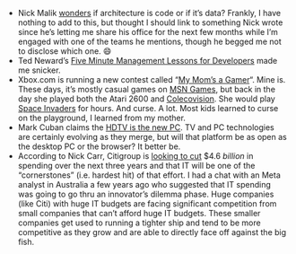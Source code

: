 -   Nick Malik
    [wonders](http://blogs.msdn.com/nickmalik/archive/2007/04/11/architecture-is-it-code-or-is-it-data.aspx)
    if architecture is code or if it’s data? Frankly, I have nothing to
    add to this, but thought I should link to something Nick wrote since
    he’s letting me share his office for the next few months while I’m
    engaged with one of the teams he mentions, though he begged me not
    to disclose which one.
    :smile:
-   Ted Neward’s [Five Minute Management Lessons for
    Developers](http://blogs.tedneward.com/PermaLink,guid,9bb6f310-ad61-4893-b1a2-0bd538ea5988.aspx)
    made me snicker.
-   Xbox.com is running a new contest called “[My Mom’s a
    Gamer](http://www.xbox.com/en-US/community/events/mymomsagamer/default.htm)“.
    Mine is. These days, it’s mostly casual games on [MSN
    Games](http://zone.msn.com/), but back in the day she played both
    the Atari 2600 and
    [Colecovision](http://en.wikipedia.org/wiki/ColecoVision). She would
    play [Space
    Invaders](http://en.wikipedia.org/wiki/Space_Invaders#Later_releases)
    for hours. And curse. A lot. Most kids learned to curse on the
    playground, I learned from my mother.
-   Mark Cuban claims the [HDTV is the new
    PC](http://www.blogmaverick.com/2007/04/11/the-maturity-of-web-2-0-and-the-hdtv-is-the-pc/).
    TV and PC technologies are certainly evolving as they merge, but
    will that platform be as open as the desktop PC or the browser? It
    better be.
-   According to Nick Carr, Citigroup is [looking to
    cut](http://www.roughtype.com/archives/2007/04/citi_whacks_it.php)
    \$4.6 *billion* in spending over the next three years and that IT
    will be one of the “cornerstones” (i.e. hardest hit) of that effort.
    I had a chat with an Meta analyst in Australia a few years ago who
    suggested that IT spending was going to go thru an innovator’s
    dilemma phase. Huge companies (like Citi) with huge IT budgets are
    facing significant competition from small companies that can’t
    afford huge IT budgets. These smaller companies get used to running
    a tighter ship and tend to be more competitive as they grow and are
    able to directly face off against the big fish.


